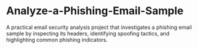 # Analyze-a-Phishing-Email-Sample
A practical email security analysis project that investigates a phishing email sample by inspecting its headers, identifying spoofing tactics, and highlighting common phishing indicators.
